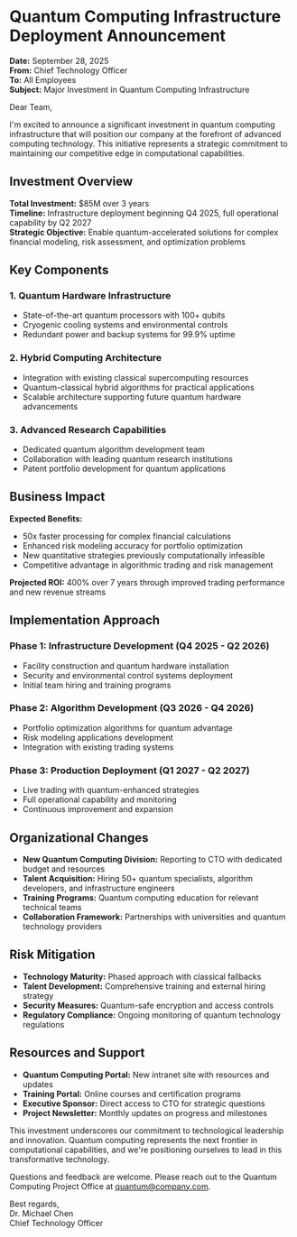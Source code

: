 # Quantum Computing Infrastructure Deployment Announcement

**Date:** September 28, 2025  
**From:** Chief Technology Officer  
**To:** All Employees  
**Subject:** Major Investment in Quantum Computing Infrastructure  

Dear Team,

I'm excited to announce a significant investment in quantum computing infrastructure that will position our company at the forefront of advanced computing technology. This initiative represents a strategic commitment to maintaining our competitive edge in computational capabilities.

## Investment Overview

**Total Investment:** $85M over 3 years  
**Timeline:** Infrastructure deployment beginning Q4 2025, full operational capability by Q2 2027  
**Strategic Objective:** Enable quantum-accelerated solutions for complex financial modeling, risk assessment, and optimization problems  

## Key Components

### 1. Quantum Hardware Infrastructure
- State-of-the-art quantum processors with 100+ qubits
- Cryogenic cooling systems and environmental controls
- Redundant power and backup systems for 99.9% uptime

### 2. Hybrid Computing Architecture
- Integration with existing classical supercomputing resources
- Quantum-classical hybrid algorithms for practical applications
- Scalable architecture supporting future quantum hardware advancements

### 3. Advanced Research Capabilities
- Dedicated quantum algorithm development team
- Collaboration with leading quantum research institutions
- Patent portfolio development for quantum applications

## Business Impact

**Expected Benefits:**
- 50x faster processing for complex financial calculations
- Enhanced risk modeling accuracy for portfolio optimization
- New quantitative strategies previously computationally infeasible
- Competitive advantage in algorithmic trading and risk management

**Projected ROI:** 400% over 7 years through improved trading performance and new revenue streams  

## Implementation Approach

### Phase 1: Infrastructure Development (Q4 2025 - Q2 2026)
- Facility construction and quantum hardware installation
- Security and environmental control systems deployment
- Initial team hiring and training programs

### Phase 2: Algorithm Development (Q3 2026 - Q4 2026)
- Portfolio optimization algorithms for quantum advantage
- Risk modeling applications development
- Integration with existing trading systems

### Phase 3: Production Deployment (Q1 2027 - Q2 2027)
- Live trading with quantum-enhanced strategies
- Full operational capability and monitoring
- Continuous improvement and expansion

## Organizational Changes

- **New Quantum Computing Division:** Reporting to CTO with dedicated budget and resources
- **Talent Acquisition:** Hiring 50+ quantum specialists, algorithm developers, and infrastructure engineers
- **Training Programs:** Quantum computing education for relevant technical teams
- **Collaboration Framework:** Partnerships with universities and quantum technology providers

## Risk Mitigation

- **Technology Maturity:** Phased approach with classical fallbacks
- **Talent Development:** Comprehensive training and external hiring strategy
- **Security Measures:** Quantum-safe encryption and access controls
- **Regulatory Compliance:** Ongoing monitoring of quantum technology regulations

## Resources and Support

- **Quantum Computing Portal:** New intranet site with resources and updates
- **Training Portal:** Online courses and certification programs
- **Executive Sponsor:** Direct access to CTO for strategic questions
- **Project Newsletter:** Monthly updates on progress and milestones

This investment underscores our commitment to technological leadership and innovation. Quantum computing represents the next frontier in computational capabilities, and we're positioning ourselves to lead in this transformative technology.

Questions and feedback are welcome. Please reach out to the Quantum Computing Project Office at quantum@company.com.

Best regards,  
Dr. Michael Chen  
Chief Technology Officer